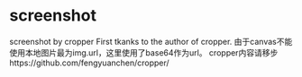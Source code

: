 # screenshot
screenshot by cropper
First tkanks to the author of cropper.
由于canvas不能使用本地图片最为img.url，这里使用了base64作为url。
cropper内容请移步https://github.com/fengyuanchen/cropper/
